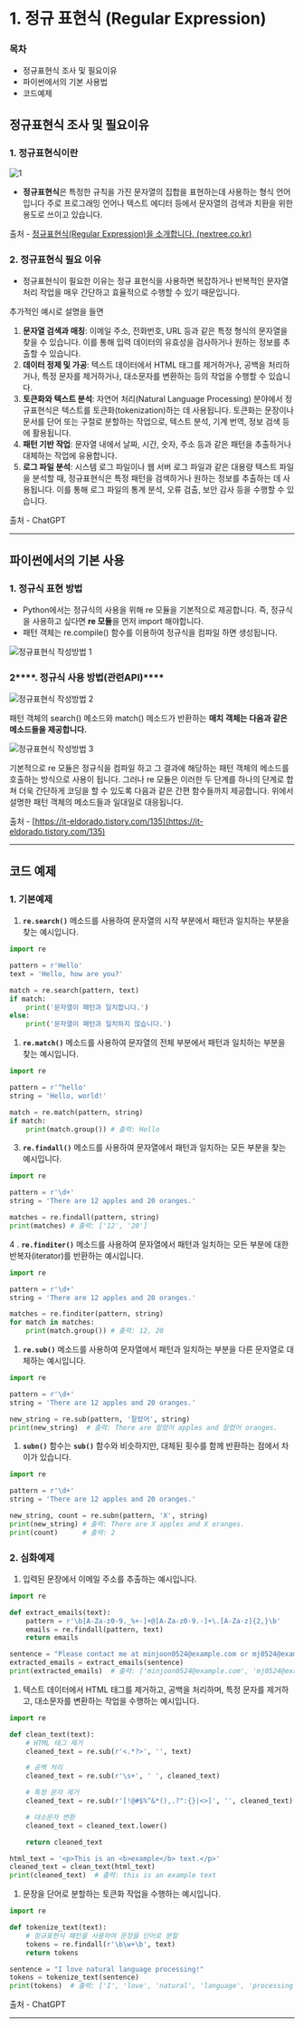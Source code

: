 # 1. 정규 표현식 (Regular Expression)

### 목차

- 정규표현식 조사 및 필요이유
- 파이썬에서의 기본 사용법
- 코드예제

## 정규표현식 조사 및 필요이유

### 1. 정규표현식이란

![1](https://github.com/minjoon0524/Regular-Expression/assets/118280086/85c420e9-cbd8-449f-bb00-92c5d827f410)

- **정규표현식**은 특정한 규칙을 가진 문자열의 집합을 표현하는데 사용하는 형식 언어입니다 주로 프로그래밍 언어나 텍스트 에디터 등에서 문자열의 검색과 치환을 위한 용도로 쓰이고 있습니다.

출처 - [정규표현식(Regular Expression)을 소개합니다. (nextree.co.kr)](https://www.nextree.co.kr/p4327/)

### 2. 정규표현식 필요 이유

- 정규표현식이 필요한 이유는 정규 표현식을 사용하면 복잡하거나 반복적인 문자열 처리 작업을 매우 간단하고 효율적으로 수행할 수 있기 때문입니다.

추가적인 예시로 설명을 들면 

1. **문자열 검색과 매칭**: 이메일 주소, 전화번호, URL 등과 같은 특정 형식의 문자열을 찾을 수 있습니다. 이를 통해 입력 데이터의 유효성을 검사하거나 원하는 정보를 추출할 수 있습니다.
2. **데이터 정제 및 가공**: 텍스트 데이터에서 HTML 태그를 제거하거나, 공백을 처리하거나, 특정 문자를 제거하거나, 대소문자를 변환하는 등의 작업을 수행할 수 있습니다.
3. **토큰화와 텍스트 분석**: 자연어 처리(Natural Language Processing) 분야에서 정규표현식은 텍스트를 토큰화(tokenization)하는 데 사용됩니다. 토큰화는 문장이나 문서를 단어 또는 구절로 분할하는 작업으로, 텍스트 분석, 기계 번역, 정보 검색 등에 활용됩니다.
4. **패턴 기반 작업**:  문자열 내에서 날짜, 시간, 숫자, 주소 등과 같은 패턴을 추출하거나 대체하는 작업에 유용합니다.
5. **로그 파일 분석**: 시스템 로그 파일이나 웹 서버 로그 파일과 같은 대용량 텍스트 파일을 분석할 때, 정규표현식은 특정 패턴을 검색하거나 원하는 정보를 추출하는 데 사용됩니다. 이를 통해 로그 파일의 통계 분석, 오류 검출, 보안 감사 등을 수행할 수 있습니다.

출처 - ChatGPT

---

## 파이썬에서의 기본 사용

### ****1. 정규식 표현 방법****

- Python에서는 정규식의 사용을 위해 re 모듈을 기본적으로 제공합니다. 즉, 정규식을 사용하고 싶다면 **re 모듈**을 먼저 import 해야합니다.
- 패턴 객체는 re.compile() 함수를 이용하여 정규식을 컴파일 하면 생성됩니다.

![정규표현식 작성방법 1](https://github.com/minjoon0524/Regular-Expression/assets/118280086/f33546d6-d44c-433b-957b-4c3c090a01cc)

### 2****. 정규식 사용 방법(관련API)****

![정규표현식 작성방법 2](https://github.com/minjoon0524/Regular-Expression/assets/118280086/86566fa3-f55e-4925-af6d-59974e3286ac)

패턴 객체의 search() 메소드와 match() 메소드가 반환하는 **매치 객체는 다음과 같은 메소드들을 제공합니다.** 

![정규표현식 작성방법 3](https://github.com/minjoon0524/Regular-Expression/assets/118280086/54795b1a-7e95-4717-98d1-a46978f81fa7)

기본적으로 re 모듈은 정규식을 컴파일 하고 그 결과에 해당하는 패턴 객체의 메소드를 호출하는 방식으로 사용이 됩니다. 그러나 re 모듈은 이러한 두 단계를 하나의 단계로 합쳐 더욱 간단하게 코딩을 할 수 있도록 다음과 같은 간편 함수들까지 제공합니다. 위에서 설명한 패턴 객체의 메소드들과 일대일로 대응됩니다.

출처 - [https://it-eldorado.tistory.com/135](https://it-eldorado.tistory.com/135)

---

## 코드 예제

### 1. 기본예제

1. **`re.search()`** 메소드를 사용하여 문자열의 시작 부분에서 패턴과 일치하는 부분을 찾는 예시입니다.

```python
import re

pattern = r'Hello'
text = 'Hello, how are you?'

match = re.search(pattern, text)
if match:
    print('문자열이 패턴과 일치합니다.')
else:
    print('문자열이 패턴과 일치하지 않습니다.')
```

1. **`re.match()`** 메소드를 사용하여 문자열의 전체 부분에서 패턴과 일치하는 부분을 찾는 예시입니다.

```python
import re

pattern = r'^hello'
string = 'Hello, world!'

match = re.match(pattern, string)
if match:
    print(match.group()) # 출력: Hello
```

 3. **`re.findall()`** 메소드를 사용하여 문자열에서 패턴과 일치하는 모든 부분을 찾는 예시입니다.

```python
import re

pattern = r'\d+'
string = 'There are 12 apples and 20 oranges.'

matches = re.findall(pattern, string)
print(matches) # 출력: ['12', '20']
```

4 . **`re.finditer()`** 메소드를 사용하여 문자열에서 패턴과 일치하는 모든 부분에 대한 반복자(iterator)를 반환하는 예시입니다.

```python
import re

pattern = r'\d+'
string = 'There are 12 apples and 20 oranges.'

matches = re.finditer(pattern, string)
for match in matches:
    print(match.group()) # 출력: 12, 20
```

1. **`re.sub()`** 메소드를 사용하여 문자열에서 패턴과 일치하는 부분을 다른 문자열로 대체하는 예시입니다.

```python
import re

pattern = r'\d+'
string = 'There are 12 apples and 20 oranges.'

new_string = re.sub(pattern, '잘렸어', string)
print(new_string)  # 출력: There are 잘렸어 apples and 잘렸어 oranges.
```

1. **`subn()`** 함수는 **`sub()`** 함수와 비슷하지만, 대체된 횟수를 함께 반환하는 점에서 차이가 있습니다.

```python
import re

pattern = r'\d+'
string = 'There are 12 apples and 20 oranges.'

new_string, count = re.subn(pattern, 'X', string)
print(new_string) # 출력: There are X apples and X oranges.
print(count)      # 출력: 2
```

### 2. 심화예제

1. 입력된 문장에서 이메일 주소를 추출하는 예시입니다.

```python
import re

def extract_emails(text):
    pattern = r'\b[A-Za-z0-9._%+-]+@[A-Za-z0-9.-]+\.[A-Za-z]{2,}\b'
    emails = re.findall(pattern, text)
    return emails

sentence = "Please contact me at minjoon0524@example.com or mj0524@example.co.uk for further information."
extracted_emails = extract_emails(sentence)
print(extracted_emails)  # 출력: ['minjoon0524@example.com', 'mj0524@example.co.uk']
```

1. 텍스트 데이터에서 HTML 태그를 제거하고, 공백을 처리하며, 특정 문자를 제거하고, 대소문자를 변환하는 작업을 수행하는 예시입니다. 

```python
import re

def clean_text(text):
    # HTML 태그 제거
    cleaned_text = re.sub(r'<.*?>', '', text)

    # 공백 처리
    cleaned_text = re.sub(r'\s+', ' ', cleaned_text)

    # 특정 문자 제거
    cleaned_text = re.sub(r'[!@#$%^&*(),.?":{}|<>]', '', cleaned_text)

    # 대소문자 변환
    cleaned_text = cleaned_text.lower()

    return cleaned_text

html_text = '<p>This is an <b>example</b> text.</p>'
cleaned_text = clean_text(html_text)
print(cleaned_text)  # 출력: this is an example text
```

1. 문장을 단어로 분할하는 토큰화 작업을 수행하는 예시입니다. 

```python
import re

def tokenize_text(text):
    # 정규표현식 패턴을 사용하여 문장을 단어로 분할
    tokens = re.findall(r'\b\w+\b', text)
    return tokens

sentence = "I love natural language processing!"
tokens = tokenize_text(sentence)
print(tokens)  # 출력: ['I', 'love', 'natural', 'language', 'processing']
```

출처 - ChatGPT

---
